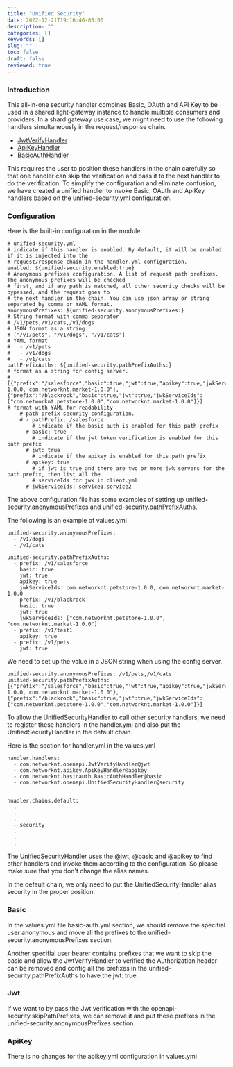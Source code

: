 ```yaml
---
title: "Unified Security"
date: 2022-12-21T19:16:46-05:00
description: ""
categories: []
keywords: []
slug: ""
toc: false
draft: false
reviewed: true
---
```



### Introduction

This all-in-one security handler combines Basic, OAuth and API Key to be used in a shared light-gateway instance to handle multiple consumers and providers. In a shard gateway use case, we might need to use the following handlers simultaneously in the request/response chain. 

* [JwtVerifyHandler][]
* [ApiKeyHandler][]
* [BasicAuthHandler][]

This requires the user to position these handlers in the chain carefully so that one handler can skip the verification and pass it to the next handler to do the verification. To simplify the configuration and eliminate confusion, we have created a unified handler to invoke Basic, OAuth and ApiKey handlers based on the unified-security.yml configuration. 

### Configuration

Here is the built-in configuration in the module. 

```
# unified-security.yml
# indicate if this handler is enabled. By default, it will be enabled if it is injected into the
# request/response chain in the handler.yml configuration.
enabled: ${unified-security.enabled:true}
# Anonymous prefixes configuration. A list of request path prefixes. The anonymous prefixes will be checked
# first, and if any path is matched, all other security checks will be bypassed, and the request goes to
# the next handler in the chain. You can use json array or string separated by comma or YAML format.
anonymousPrefixes: ${unified-security.anonymousPrefixes:}
# String format with comma separator
# /v1/pets,/v1/cats,/v1/dogs
# JSON format as a string
# ["/v1/pets", "/v1/dogs", "/v1/cats"]
# YAML format
#   - /v1/pets
#   - /v1/dogs
#   - /v1/cats
pathPrefixAuths: ${unified-security.pathPrefixAuths:}
# format as a string for config server.
# [{"prefix":"/salesforce","basic":true,"jwt":true,"apikey":true,"jwkServiceIds":"com.networknt.petstore-1.0.0, com.networknt.market-1.0.0"},{"prefix":"/blackrock","basic":true,"jwt":true,"jwkServiceIds":["com.networknt.petstore-1.0.0","com.networknt.market-1.0.0"]}]
# format with YAML for readability
    # path prefix security configuration.
    # - pathPrefix: /salesforce
        # indicate if the basic auth is enabled for this path prefix
      # basic: true
        # indicate if the jwt token verification is enabled for this path prefix
      # jwt: true
        # indicate if the apikey is enabled for this path prefix
      # apikey: true
        # if jwt is true and there are two or more jwk servers for the path prefix, then list all the
        # serviceIds for jwk in client.yml
      # jwkServiceIds: service1,service2

```

The above configuration file has some examples of setting up unified-security.anonymousPrefixes and unified-security.pathPrefixAuths. 

The following is an example of values.yml

```
unified-security.anonymousPrefixes:
  - /v1/dogs
  - /v1/cats

unified-security.pathPrefixAuths:
  - prefix: /v1/salesforce
    basic: true
    jwt: true
    apikey: true
    jwkServiceIds: com.networknt.petstore-1.0.0, com.networknt.market-1.0.0
  - prefix: /v1/blackrock
    basic: true
    jwt: true
    jwkServiceIds: ["com.networknt.petstore-1.0.0", "com.networknt.market-1.0.0"]
  - prefix: /v1/test1
    apikey: true
  - prefix: /v1/pets
    jwt: true
```

We need to set up the value in a JSON string when using the config server. 

```
unified-security.anonymousPrefixes: /v1/pets,/v1/cats
unified-security.pathPrefixAuths: [{"prefix":"/salesforce","basic":true,"jwt":true,"apikey":true,"jwkServiceIds":"com.networknt.petstore-1.0.0, com.networknt.market-1.0.0"},{"prefix":"/blackrock","basic":true,"jwt":true,"jwkServiceIds":["com.networknt.petstore-1.0.0","com.networknt.market-1.0.0"]}]

```

To allow the UnifiedSecurityHandler to call other security handlers, we need to register these handlers in the handler.yml and also put the UnifiedSecurityHandler in the default chain. 

Here is the section for handler.yml in the values.yml

```
handler.handlers:
  - com.networknt.openapi.JwtVerifyHandler@jwt
  - com.networknt.apikey.ApiKeyHandler@apikey
  - com.networknt.basicauth.BasicAuthHandler@basic
  - com.networknt.openapi.UnifiedSecurityHandler@security


hnadler.chains.default:
  .
  .
  .
  - security
  .
  .
  .

```

The UnifiedSecurityHandler uses the @jwt, @basic and @apikey to find other handlers and invoke them according to the configuration. So please make sure that you don't change the alias names. 

In the default chain, we only need to put the UnifiedSecurityHandler alias security in the proper position. 

### Basic

In the values.yml file basic-auth.yml section, we should remove the specifial user anonymous and move all the prefixes to the unified-security.anonymousPrefixes section. 

Another specifial user bearer contains prefixes that we want to skip the basic and allow the JwtVerifyHandler to verified the Authorization header can be removed and config all the prefixes in the unified-security.pathPrefixAuths to have the jwt: true. 


### Jwt

If we want to by pass the Jwt verification with the openapi-security.skipPathPrefixes, we can remove it and put these prefixes in the unified-security.anonymousPrefixes section. 

### ApiKey

There is no changes for the apikey.yml configuration in values.yml



[JwtVerifyHandler]: /style/light-rest-4j/openapi-security/
[ApiKeyHandler]: /concern/api-key/
[BasicAuthHandler]: /concern/basic/
